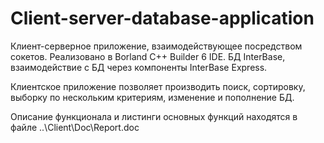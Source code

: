 # Client-server-database-application

Клиент-серверное приложение, взаимодействующее посредством сокетов.
Реализовано в Borland C++ Builder 6 IDE.
БД InterBase, взаимодействие с БД через компоненты InterBase Express.

Клиентское приложение позволяет производить поиск, сортировку, выборку по нескольким критериям, изменение и пополнение БД.

Описание функционала и листинги основных функций находятся в файле ..\Client\Doc\Report.doc
